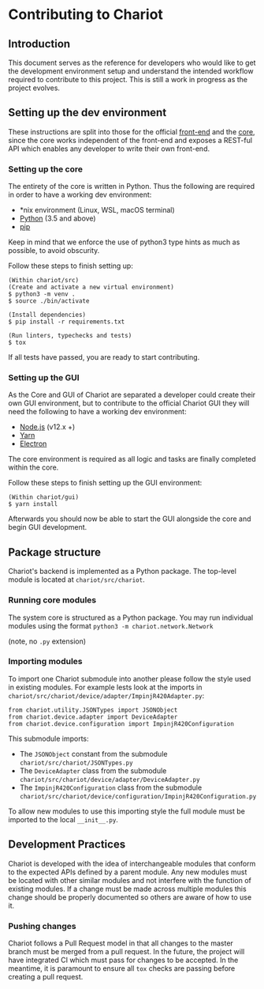 # Contributing to Chariot

## Introduction

This document serves as the reference for developers who would like to get the development environment setup and understand the intended workflow required to contribute to this project. This is still a work in progress as the project evolves.

## Setting up the dev environment

These instructions are split into those for the official [front-end](#setting-up-the-front-end) and the [core](#setting-up-the-core), since the core works independent of the front-end and exposes a REST-ful API which enables any developer to write their own front-end.

### Setting up the core
The entirety of the core is written in Python. Thus the following are required in order to have a working dev environment:
* \*nix environment (Linux, WSL, macOS terminal)
* [Python](https://github.com/python/cpython) (3.5 and above)
* [pip](https://github.com/pypa/pip)

Keep in mind that we enforce the use of python3 type hints as much as possible, to avoid obscurity.

Follow these steps to finish setting up:
```
(Within chariot/src)
(Create and activate a new virtual environment)
$ python3 -m venv .
$ source ./bin/activate

(Install dependencies)
$ pip install -r requirements.txt

(Run linters, typechecks and tests)
$ tox
```
If all tests have passed, you are ready to start contributing.

### Setting up the GUI
As the Core and GUI of Chariot are separated a developer could create their own GUI environment, but to contribute to the official Chariot GUI they will need the following to have a working dev environment:

* [Node.js](https://github.com/nodejs/node) (v12.x +)
* [Yarn](https://github.com/yarnpkg/yarn)
* [Electron](https://github.com/electron/electron)

The core environment is required as all logic and tasks are finally completed within the core.

Follow these steps to finish setting up the GUI environment:
```
(Within chariot/gui)
$ yarn install
```
Afterwards you should now be able to start the GUI alongside the core and begin GUI development.

## Package structure

Chariot's backend is implemented as a Python package. The top-level module is located at `chariot/src/chariot`.

### Running core modules

The system core is structured as a Python package. You may run individual modules using the format
`python3 -m chariot.network.Network`

(note, no `.py` extension)

### Importing modules

To import one Chariot submodule into another please follow the style used in existing modules.
For example lests look at the imports in `chariot/src/chariot/device/adapter/ImpinjR420Adapter.py`:
```
from chariot.utility.JSONTypes import JSONObject
from chariot.device.adapter import DeviceAdapter
from chariot.device.configuration import ImpinjR420Configuration
```
This submodule imports:
* The `JSONObject` constant from the submodule `chariot/src/chariot/JSONTypes.py`
* The `DeviceAdapter` class from the submodule `chariot/src/chariot/device/adapter/DeviceAdapter.py`
* The `ImpinjR420Configuration` class from the submodule `chariot/src/chariot/device/configuration/ImpinjR420Configuration.py`

To allow new modules to use this importing style the full module must be imported to the local `__init__.py`. 

## Development Practices

Chariot is developed with the idea of interchangeable modules that conform to the expected APIs defined by a parent module. Any new modules must be located with other similar modules and not interfere with the function of existing modules.
If a change must be made across multiple modules this change should be properly documented so others are aware of how to use it.

### Pushing changes

Chariot follows a Pull Request model in that all changes to the master branch must be merged from a pull request. In the future, the project will have integrated CI which must pass for changes to be accepted. In the meantime, it is paramount to ensure all `tox` checks are passing before creating a pull request.
